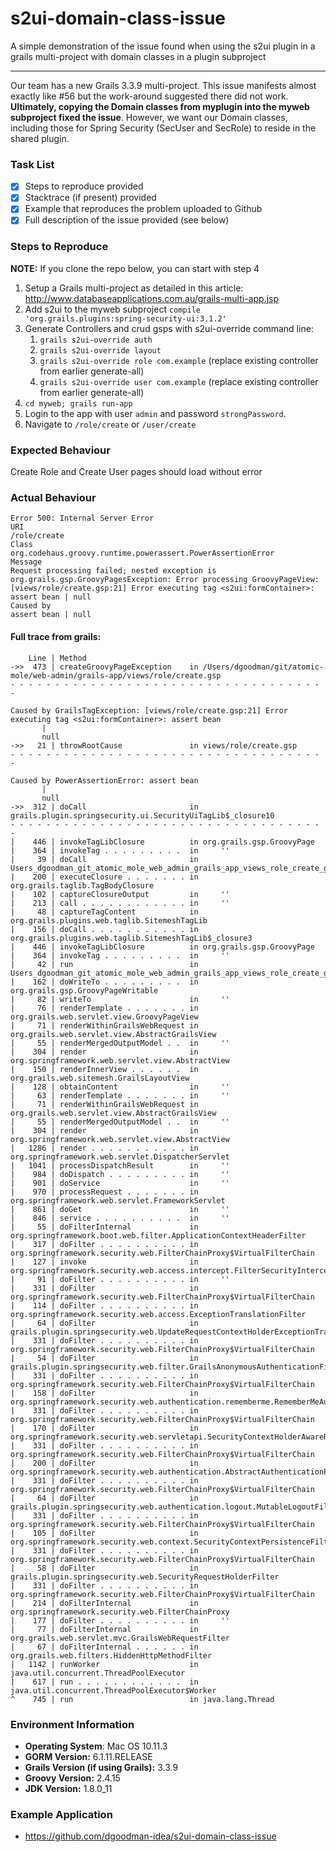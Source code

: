 # s2ui-domain-class-issue
A simple demonstration of the issue found when using the s2ui plugin in a grails multi-project with domain classes in a plugin subproject

-----

Our team has a new Grails 3.3.9 multi-project.  This issue manifests almost exactly like #56 but the work-around suggested there did not work.  **Ultimately, copying the Domain classes from myplugin into the myweb subproject fixed the issue**.  However, we want our Domain classes, including those for Spring Security (SecUser and SecRole) to reside in the shared plugin.

### Task List

- [x] Steps to reproduce provided
- [x] Stacktrace (if present) provided
- [x] Example that reproduces the problem uploaded to Github
- [x] Full description of the issue provided (see below)

### Steps to Reproduce

**NOTE:** If you clone the repo below, you can start with step 4

1. Setup a Grails multi-project as detailed in this article: http://www.databaseapplications.com.au/grails-multi-app.jsp
2. Add s2ui to the myweb subproject
       `compile 'org.grails.plugins:spring-security-ui:3.1.2'`
3. Generate Controllers and crud gsps with s2ui-override command line:
    1. `grails s2ui-override auth`
    2. `grails s2ui-override layout`
    3. `grails s2ui-override role com.example` (replace existing controller from earlier generate-all)
    4. `grails s2ui-override user com.example` (replace existing controller from earlier generate-all)
4. `cd myweb; grails run-app`
5. Login to the app with user `admin` and password `strongPassword`.
6. Navigate to `/role/create` or `/user/create`

### Expected Behaviour

Create Role and Create User pages should load without error

### Actual Behaviour
```
Error 500: Internal Server Error
URI
/role/create
Class
org.codehaus.groovy.runtime.powerassert.PowerAssertionError
Message
Request processing failed; nested exception is org.grails.gsp.GroovyPagesException: Error processing GroovyPageView: [views/role/create.gsp:21] Error executing tag <s2ui:formContainer>: assert bean | null
Caused by
assert bean | null
```
#### Full trace from grails:
```
    Line | Method
->>  473 | createGroovyPageException    in /Users/dgoodman/git/atomic-mole/web-admin/grails-app/views/role/create.gsp
- - - - - - - - - - - - - - - - - - - - - - - - - - - - - - - - - - - - 

Caused by GrailsTagException: [views/role/create.gsp:21] Error executing tag <s2ui:formContainer>: assert bean
       |
       null
->>   21 | throwRootCause               in views/role/create.gsp
- - - - - - - - - - - - - - - - - - - - - - - - - - - - - - - - - - - - 

Caused by PowerAssertionError: assert bean
       |
       null
->>  312 | doCall                       in grails.plugin.springsecurity.ui.SecurityUiTagLib$_closure10
- - - - - - - - - - - - - - - - - - - - - - - - - - - - - - - - - - - - 
|    446 | invokeTagLibClosure          in org.grails.gsp.GroovyPage
|    364 | invokeTag . . . . . . . . .  in     ''
|     39 | doCall                       in Users_dgoodman_git_atomic_mole_web_admin_grails_app_views_role_create_gsp$_run_closure2
|    200 | executeClosure . . . . . . . in org.grails.taglib.TagBodyClosure
|    102 | captureClosureOutput         in     ''
|    213 | call . . . . . . . . . . . . in     ''
|     48 | captureTagContent            in org.grails.plugins.web.taglib.SitemeshTagLib
|    156 | doCall . . . . . . . . . . . in org.grails.plugins.web.taglib.SitemeshTagLib$_closure3
|    446 | invokeTagLibClosure          in org.grails.gsp.GroovyPage
|    364 | invokeTag . . . . . . . . .  in     ''
|     42 | run                          in Users_dgoodman_git_atomic_mole_web_admin_grails_app_views_role_create_gsp
|    162 | doWriteTo . . . . . . . . .  in org.grails.gsp.GroovyPageWritable
|     82 | writeTo                      in     ''
|     76 | renderTemplate . . . . . . . in org.grails.web.servlet.view.GroovyPageView
|     71 | renderWithinGrailsWebRequest in org.grails.web.servlet.view.AbstractGrailsView
|     55 | renderMergedOutputModel . .  in     ''
|    304 | render                       in org.springframework.web.servlet.view.AbstractView
|    150 | renderInnerView . . . . . .  in org.grails.web.sitemesh.GrailsLayoutView
|    128 | obtainContent                in     ''
|     63 | renderTemplate . . . . . . . in     ''
|     71 | renderWithinGrailsWebRequest in org.grails.web.servlet.view.AbstractGrailsView
|     55 | renderMergedOutputModel . .  in     ''
|    304 | render                       in org.springframework.web.servlet.view.AbstractView
|   1286 | render . . . . . . . . . . . in org.springframework.web.servlet.DispatcherServlet
|   1041 | processDispatchResult        in     ''
|    984 | doDispatch . . . . . . . . . in     ''
|    901 | doService                    in     ''
|    970 | processRequest . . . . . . . in org.springframework.web.servlet.FrameworkServlet
|    861 | doGet                        in     ''
|    846 | service . . . . . . . . . .  in     ''
|     55 | doFilterInternal             in org.springframework.boot.web.filter.ApplicationContextHeaderFilter
|    317 | doFilter . . . . . . . . . . in org.springframework.security.web.FilterChainProxy$VirtualFilterChain
|    127 | invoke                       in org.springframework.security.web.access.intercept.FilterSecurityInterceptor
|     91 | doFilter . . . . . . . . . . in     ''
|    331 | doFilter                     in org.springframework.security.web.FilterChainProxy$VirtualFilterChain
|    114 | doFilter . . . . . . . . . . in org.springframework.security.web.access.ExceptionTranslationFilter
|     64 | doFilter                     in grails.plugin.springsecurity.web.UpdateRequestContextHolderExceptionTranslationFilter
|    331 | doFilter . . . . . . . . . . in org.springframework.security.web.FilterChainProxy$VirtualFilterChain
|     54 | doFilter                     in grails.plugin.springsecurity.web.filter.GrailsAnonymousAuthenticationFilter
|    331 | doFilter . . . . . . . . . . in org.springframework.security.web.FilterChainProxy$VirtualFilterChain
|    158 | doFilter                     in org.springframework.security.web.authentication.rememberme.RememberMeAuthenticationFilter
|    331 | doFilter . . . . . . . . . . in org.springframework.security.web.FilterChainProxy$VirtualFilterChain
|    170 | doFilter                     in org.springframework.security.web.servletapi.SecurityContextHolderAwareRequestFilter
|    331 | doFilter . . . . . . . . . . in org.springframework.security.web.FilterChainProxy$VirtualFilterChain
|    200 | doFilter                     in org.springframework.security.web.authentication.AbstractAuthenticationProcessingFilter
|    331 | doFilter . . . . . . . . . . in org.springframework.security.web.FilterChainProxy$VirtualFilterChain
|     64 | doFilter                     in grails.plugin.springsecurity.web.authentication.logout.MutableLogoutFilter
|    331 | doFilter . . . . . . . . . . in org.springframework.security.web.FilterChainProxy$VirtualFilterChain
|    105 | doFilter                     in org.springframework.security.web.context.SecurityContextPersistenceFilter
|    331 | doFilter . . . . . . . . . . in org.springframework.security.web.FilterChainProxy$VirtualFilterChain
|     58 | doFilter                     in grails.plugin.springsecurity.web.SecurityRequestHolderFilter
|    331 | doFilter . . . . . . . . . . in org.springframework.security.web.FilterChainProxy$VirtualFilterChain
|    214 | doFilterInternal             in org.springframework.security.web.FilterChainProxy
|    177 | doFilter . . . . . . . . . . in     ''
|     77 | doFilterInternal             in org.grails.web.servlet.mvc.GrailsWebRequestFilter
|     67 | doFilterInternal . . . . . . in org.grails.web.filters.HiddenHttpMethodFilter
|   1142 | runWorker                    in java.util.concurrent.ThreadPoolExecutor
|    617 | run . . . . . . . . . . . .  in java.util.concurrent.ThreadPoolExecutor$Worker
^    745 | run                          in java.lang.Thread
```
### Environment Information

- **Operating System**: Mac OS 10.11.3
- **GORM Version:** 6.1.11.RELEASE
- **Grails Version (if using Grails):** 3.3.9
- **Groovy Version:** 2.4.15
- **JDK Version:** 1.8.0_11

### Example Application

- https://github.com/dgoodman-idea/s2ui-domain-class-issue
